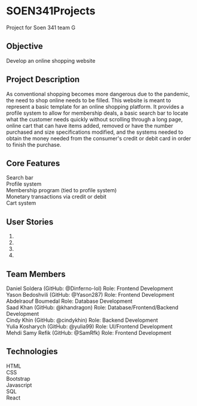 # SOEN341Projects

Project for Soen 341 team G

## Objective

Develop an online shopping website

## Project Description

As conventional shopping becomes more dangerous due to the pandemic, the need to shop online needs to be filled. This website is meant to represent a basic template for an online shopping platform. It provides a profile system to allow for membership deals, a basic search bar to locate what the customer needs quickly without scrolling through a long page, online cart that can have items added, removed or have the number purchased and size specifications modified, and the systems needed to obtain the money needed from the consumer's credit or debit card in order to finish the purchase.

## Core Features

Search bar  
Profile system  
Membership program (tied to profile system)  
Monetary transactions via credit or debit  
Cart system  

## User Stories
1.

2.

3.

4.
## Team Members

Daniel Soldera (GitHub: @Dinferno-lol) Role: Frontend Development  
Yason Bedoshvili (GitHub: @Yason287) Role: Frontend Development  
Abdelraouf Boumedal Role: Database Development  
Saad Khan (GitHub: @khandragon) Role: Database/Frontend/Backend Development  
Cindy Khin (GitHub: @cindykhin) Role: Backend Development  
Yulia Kosharych (GitHub: @yulia99) Role: UI/Frontend Development  
Mehdi Samy Refik (GitHub: @SamRfk) Role: Frontend Development  

## Technologies

HTML  
CSS  
Bootstrap  
Javascript  
SQL  
React  
